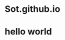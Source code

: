# Sot.github.io

<!DOCTYPE html>
<html lang="en">
<head>
  <title></title>
  <style>
    text-align: center;
  </style>
</head>
<body>

  <h1>hello world</h1>
  
</body>
</html>
